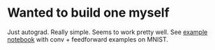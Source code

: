# Wanted to build one myself
Just autograd. Really simple. Seems to work pretty well. See [example notebook](examples/mnist.ipynb) with conv + feedforward examples on MNIST.

